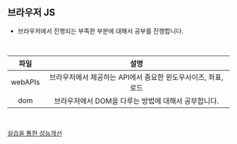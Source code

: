 ## 브라우저 JS

- 브라우저에서 진행되는 부족한 부분에 대해서 공부를 진행합니다.

<br>

|  파일   |                             설명                              |
| :-----: | :-----------------------------------------------------------: |
| webAPIs | 브라우저에서 제공하는 API에서 중요한 윈도우사이즈, 좌표, 로드 |
|   dom   |      브라우저에서 DOM을 다루는 방법에 대해서 공부합니다.      |

<br>

[실습을 통한 성능개선](./webAPIs/실습/README.md)
